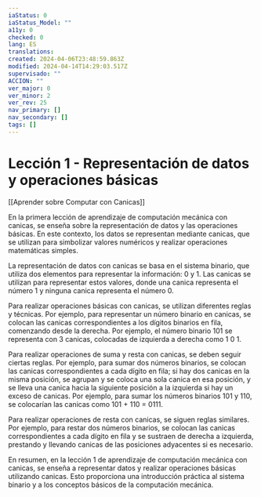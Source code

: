```yaml
---
iaStatus: 0
iaStatus_Model: ""
a11y: 0
checked: 0
lang: ES
translations: 
created: 2024-04-06T23:48:59.863Z
modified: 2024-04-14T14:29:03.517Z
supervisado: ""
ACCION: ""
ver_major: 0
ver_minor: 2
ver_rev: 25
nav_primary: []
nav_secondary: []
tags: []
---
```

# Lección 1 - Representación de datos y operaciones básicas

[[Aprender sobre Computar con Canicas]]

En la primera lección de aprendizaje de computación mecánica con canicas, se enseña sobre la representación de datos y las operaciones básicas. En este contexto, los datos se representan mediante canicas, que se utilizan para simbolizar valores numéricos y realizar operaciones matemáticas simples.

La representación de datos con canicas se basa en el sistema binario, que utiliza dos elementos para representar la información: 0 y 1. Las canicas se utilizan para representar estos valores, donde una canica representa el número 1 y ninguna canica representa el número 0.

Para realizar operaciones básicas con canicas, se utilizan diferentes reglas y técnicas. Por ejemplo, para representar un número binario en canicas, se colocan las canicas correspondientes a los dígitos binarios en fila, comenzando desde la derecha. Por ejemplo, el número binario 101 se representa con 3 canicas, colocadas de izquierda a derecha como 1 0 1.

Para realizar operaciones de suma y resta con canicas, se deben seguir ciertas reglas. Por ejemplo, para sumar dos números binarios, se colocan las canicas correspondientes a cada dígito en fila; si hay dos canicas en la misma posición, se agrupan y se coloca una sola canica en esa posición, y se lleva una canica hacia la siguiente posición a la izquierda si hay un exceso de canicas. Por ejemplo, para sumar los números binarios 101 y 110, se colocarían las canicas como 101 + 110 = 0111.

Para realizar operaciones de resta con canicas, se siguen reglas similares. Por ejemplo, para restar dos números binarios, se colocan las canicas correspondientes a cada dígito en fila y se sustraen de derecha a izquierda, prestando y llevando canicas de las posiciones adyacentes si es necesario.

En resumen, en la lección 1 de aprendizaje de computación mecánica con canicas, se enseña a representar datos y realizar operaciones básicas utilizando canicas. Esto proporciona una introducción práctica al sistema binario y a los conceptos básicos de la computación mecánica.
